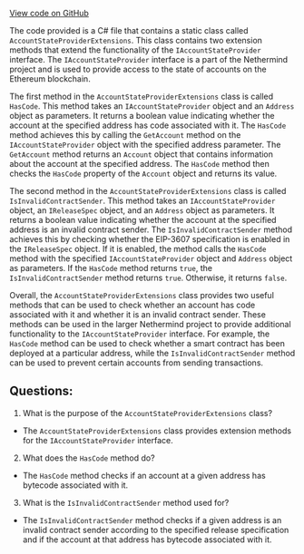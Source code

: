 [View code on GitHub](https://github.com/NethermindEth/nethermind/src/Nethermind/Nethermind.Core/AccountStateProviderExtensions.cs)

The code provided is a C# file that contains a static class called `AccountStateProviderExtensions`. This class contains two extension methods that extend the functionality of the `IAccountStateProvider` interface. The `IAccountStateProvider` interface is a part of the Nethermind project and is used to provide access to the state of accounts on the Ethereum blockchain.

The first method in the `AccountStateProviderExtensions` class is called `HasCode`. This method takes an `IAccountStateProvider` object and an `Address` object as parameters. It returns a boolean value indicating whether the account at the specified address has code associated with it. The `HasCode` method achieves this by calling the `GetAccount` method on the `IAccountStateProvider` object with the specified address parameter. The `GetAccount` method returns an `Account` object that contains information about the account at the specified address. The `HasCode` method then checks the `HasCode` property of the `Account` object and returns its value.

The second method in the `AccountStateProviderExtensions` class is called `IsInvalidContractSender`. This method takes an `IAccountStateProvider` object, an `IReleaseSpec` object, and an `Address` object as parameters. It returns a boolean value indicating whether the account at the specified address is an invalid contract sender. The `IsInvalidContractSender` method achieves this by checking whether the EIP-3607 specification is enabled in the `IReleaseSpec` object. If it is enabled, the method calls the `HasCode` method with the specified `IAccountStateProvider` object and `Address` object as parameters. If the `HasCode` method returns `true`, the `IsInvalidContractSender` method returns `true`. Otherwise, it returns `false`.

Overall, the `AccountStateProviderExtensions` class provides two useful methods that can be used to check whether an account has code associated with it and whether it is an invalid contract sender. These methods can be used in the larger Nethermind project to provide additional functionality to the `IAccountStateProvider` interface. For example, the `HasCode` method can be used to check whether a smart contract has been deployed at a particular address, while the `IsInvalidContractSender` method can be used to prevent certain accounts from sending transactions.
## Questions: 
 1. What is the purpose of the `AccountStateProviderExtensions` class?
- The `AccountStateProviderExtensions` class provides extension methods for the `IAccountStateProvider` interface.

2. What does the `HasCode` method do?
- The `HasCode` method checks if an account at a given address has bytecode associated with it.

3. What is the `IsInvalidContractSender` method used for?
- The `IsInvalidContractSender` method checks if a given address is an invalid contract sender according to the specified release specification and if the account at that address has bytecode associated with it.